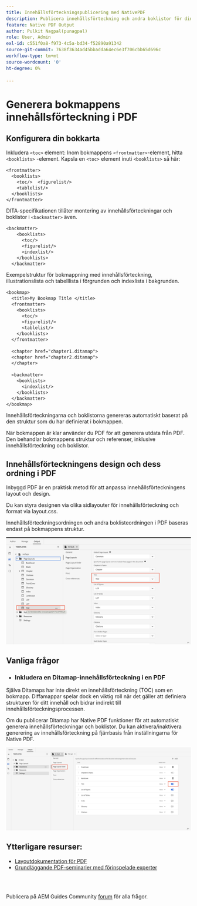 ```yaml
---
title: Innehållsförteckningspublicering med NativePDF
description: Publicera innehållsförteckning och andra boklistor för din digitala bokmapp med hjälp av NativePDF
feature: Native PDF Output
author: Pulkit Nagpal(punagpal)
role: User, Admin
exl-id: c551f0a8-f973-4c5a-bd34-f52890a91342
source-git-commit: 7638f3634ad45bbadda64ec6e3f706cbb65d696c
workflow-type: tm+mt
source-wordcount: '0'
ht-degree: 0%

---
```


# Generera bokmappens innehållsförteckning i PDF

## Konfigurera din bokkarta

Inkludera `<toc>`  element: Inom bokmappens `<frontmatter>`-element, hitta `<booklists>` -element.  Kapsla en `<toc>` element inuti `<booklists>` så här:

```
<frontmatter>
  <booklists>
    <toc/>  <figurelist/>
    <tablelist/>
  </booklists>
</frontmatter>
```

DITA-specifikationen tillåter montering av innehållsförteckningar och boklistor i `<backmatter>` även.


```
<backmatter>
    <booklists>
      <toc/>
      <figurelist/>
      <indexlist/>
    </booklists>
  </backmatter>
```

Exempelstruktur för bokmappning med innehållsförteckning, illustrationslista och tabelllista i förgrunden och indexlista i bakgrunden.

```
<bookmap>
  <title>My Bookmap Title </title>
  <frontmatter>
    <booklists>
      <toc/>
      <figurelist/>
      <tablelist/>
    </booklists>
  </frontmatter>

  <chapter href="chapter1.ditamap">
  <chapter href="chapter2.ditamap">
  </chapter>

  <backmatter>
    <booklists>
      <indexlist/>
    </booklists>
  </backmatter>
</bookmap>
```

Innehållsförteckningarna och boklistorna genereras automatiskt baserat på den struktur som du har definierat i bokmappen.

När bokmappen är klar använder du PDF för att generera utdata från PDF. Den behandlar bokmappens struktur och referenser, inklusive innehållsförteckning och boklistor.

## Innehållsförteckningens design och dess ordning i PDF

Inbyggd PDF är en praktisk metod för att anpassa innehållsförteckningens layout och design.

Du kan styra designen via olika sidlayouter för innehållsförteckning och format via layout.css.

Innehållsförteckningsordningen och andra boklisteordningen i PDF baseras endast på bokmappens struktur.

![toc](../assets/publishing/toc.png)


## Vanliga frågor

- ### Inkludera en Ditamap-innehållsförteckning i en PDF

Själva Ditamaps har inte direkt en innehållsförteckning (TOC) som en bokmapp. Diffamappar spelar dock en viktig roll när det gäller att definiera strukturen för ditt innehåll och bidrar indirekt till innehållsförteckningsprocessen.

Om du publicerar Ditamap har Native PDF funktioner för att automatiskt generera innehållsförteckningar och boklistor. Du kan aktivera/inaktivera generering av innehållsförteckning på fjärrbasis från inställningarna för Native PDF.

![Aktivera Inaktivera innehållsförteckning](../assets/publishing/pageorder.png)

## Ytterligare resurser:

- [Layoutdokumentation för PDF](https://experienceleague.adobe.com/en/docs/experience-manager-guides/using/install-guide/on-prem-ig/output-gen-config/config-native-pdf-publish/design-page-layout)
- [Grundläggande PDF-seminarier med förinspelade experter](https://experienceleague.adobe.com/en/docs/experience-manager-guides/using/knowledge-base/expert-session/native-pdf-publishing-essentials-feb23)

<br>
<br>

Publicera på AEM Guides Community [forum](https://experienceleaguecommunities.adobe.com/t5/experience-manager-guides/ct-p/aem-xml-documentation) för alla frågor.



